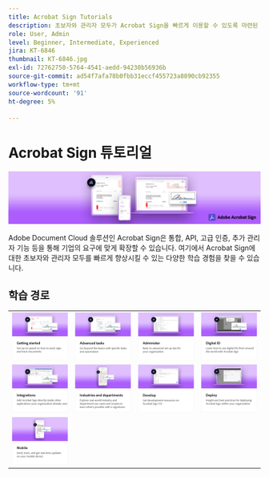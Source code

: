```yaml
---
title: Acrobat Sign Tutorials
description: 초보자와 관리자 모두가 Acrobat Sign을 빠르게 이용할 수 있도록 마련된 튜토리얼, 웨비나 및 활용 사례
role: User, Admin
level: Beginner, Intermediate, Experienced
jira: KT-6846
thumbnail: KT-6846.jpg
exl-id: 72762750-5764-4541-aedd-94230b56936b
source-git-commit: ad54f7afa78b0fbb31eccf455723a8890cb92355
workflow-type: tm+mt
source-wordcount: '91'
ht-degree: 5%

---
```


# Acrobat Sign 튜토리얼

![Acrobat Sign 메인 이미지](assets/Hero_Sign.jpg)

Adobe Document Cloud 솔루션인 Acrobat Sign은 통합, API, 고급 인증, 추가 관리자 기능 등을 통해 기업의 요구에 맞게 확장할 수 있습니다. 여기에서 Acrobat Sign에 대한 초보자와 관리자 모두를 빠르게 향상시킬 수 있는 다양한 학습 경험을 찾을 수 있습니다.

<div id="recs-overview-body-1"></div>
<div id="recs-overview-body-2"></div>
<div id="recs-overview-body-3"></div>
<div id="recs-overview-body-4"></div>
<div id="recs-overview-body-5"></div>
<div id="recs-overview-body-6"></div>

## 학습 경로

<table style="table-layout:fixed">
<tr>
  <td>
    <a href="sign-beginner-tutorials/beginner-users-overview.md">
      <img alt="시작하기" src="assets/AS_Title_Getting-Started.png" />
    </a>
  </td>
  <td>
    <a href="sign-advanced-users/advanced-users-overview.md">
      <img alt="고급 작업" src="assets/AS_Title_Advanced.png" />
    </a>
  </td>  
  <td>
    <a href="admin/intro-admin-overview.md">
      <img alt="관리" src="assets/AS_Title_Administer.png" />
    </a>
  </td>
  <td>
    <a href="digitalid/digitalid-overview.md">
      <img alt="디지털 ID" src="assets/AS_Title_DigitalID.png" />
    </a>
  </td>
</tr>
<tr>
  <td>
    <a href="integrations/integrations-overview.md">
      <img alt="통합" src="assets/AS_Title_Integrate.png" />
    </a>
  </td>
  <td>
    <a href="sign-usecase/expand-inspire-overview.md">
      <img alt="업계 및 부서" src="assets/AS_Title_Industry.png" />
    </a>
  </td>
  <td>
    <a href="develop/develop-overview.md">
      <img alt="현상" src="assets/AS_Title_Develop.png" />
    </a>
  </td>
   <td>
    <a href="deploy-overview.md">
      <img alt="배포" src="assets/AS_Title_Deploy.png" />
    </a>
  </td>
</tr>
<tr>
  <td>
    <a href="mobile/mobile-overview.md">
      <img alt="모바일" src="assets/AS_Title_Mobile.png" />
    </a>
  </td>  
</tr>
</table>
